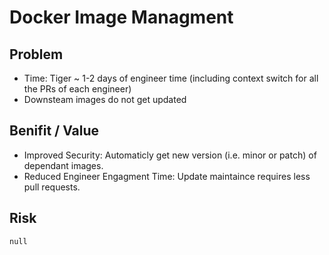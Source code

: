 
# Docker Image Managment

## Problem
* Time: Tiger ~ 1-2 days of engineer time (including context switch for all the PRs of each engineer)
* Downsteam images do not get updated

## Benifit / Value
* Improved Security: Automaticly get new version (i.e. minor or patch) of dependant images.
* Reduced Engineer Engagment Time: Update maintaince requires less pull requests.

## Risk
`null`
<!--stackedit_data:
eyJoaXN0b3J5IjpbLTEyNjEyMDc3OTIsLTExMzc3NDQ3NDVdfQ
==
-->